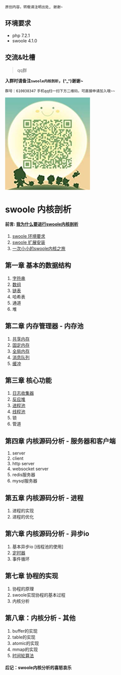 ```
原创内容，转载请注明出处, 谢谢~
```

## 环境要求

* php 7.2.1
* swoole 4.1.0


## 交流&吐槽

> qq群

**入群时请备注`swoole内核剖析`，(^_^)谢谢~**

`群号：610038347`  `手机qq扫一扫下方二维码，可直接申请加入哦~~`  

![qq群](./img/00/qq_group.jpg)


# swoole 内核剖析

#### 前言: [我为什么要进行swoole内核剖析](./00/00.why_write_it.md)

1. [swoole 环境要求](./00/01.environment.md)
2. [swoole 扩展安装](./00/02.install.md)
3. [一次小小的swoole内核之旅](./00/03.one_swoole_travel.md)

## 第一章 基本的数据结构

1. [字符串](./01/01.string.md)
2. [数组](./01/02.array.md)
3. [链表](./01/03.list.md)
4. 哈希表
5. 通道
6. 堆

## 第二章 内存管理器 - 内存池

1. [共享内存](./02/01.share_memory.md)
2. [固定内存](./02/02.fix_memory.md)
3. [全局内存](./02/03.global_memory.md)
4. [消息队列](./02/04.message_queue.md)
5. [缓冲](./02/05.buffer.md)

## 第三章 核心功能

1. [日志收集器](./03/01.log_collecter.md)
2. [反应堆](./03/02.reactor.md)
3. [进程池](./03/03.process_pool.md)
4. [线程池](./03/04.thread_pool.md)
5. 锁
6. 管道

## 第四章 内核源码分析 - 服务器和客户端

1. server
2. client
3. http server
4. websocket server
5. redis服务器
6. mysql服务器

## 第五章 内核源码分析 - 进程

1. 进程的实现
2. 进程的优化

## 第六章 内核源码分析 - 异步io

1. 基本异步io [线程池的使用]
2. [定时器](./06/02.timer.md)
3. 事件循环

## 第七章 协程的实现
1. 协程的原理
2. swoole实现协程的基本过程
3. 内核分析

## 第八章：内核分析 - 其他
1. buffer的实现
2. table的实现
3. atomic的实现
4. mmap的实现
5. [时间轮算法](./08/05.time_wheel.md)

#### 后记：swoole内核分析的喜怒哀乐
